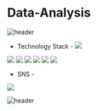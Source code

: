 # Data-Analysis

![header](https://capsule-render.vercel.app/api?type=wave&color=gradient&height=150&section=header&Data-Analysis%20render&fontSize=45&animation=fadeIn)

- Technology Stack -
<img src="https://img.shields.io/badge/Python-3766AB?style=flat-square&logo=Python&logoColor=white"/></a> 
<img src="https://img.shields.io/badge/R-276DC3?style=flat-square&logo=R&logoColor=white">
<img src="https://img.shields.io/badge/Java-orange?style=flat-square&logo=Java&logoColor=white">
<img src="https://img.shields.io/badge/CSS-1572B6?style=flat-square&logo=CSS&logoColor=white">
<img src="https://img.shields.io/badge/HTML5-E34F26?style=flat-square&logo=HTML5&logoColor=white">
<img src="https://img.shields.io/badge/MySQL-4479A1?style=flat-square&logo=MySQL&logoColor=white">
<img src="https://img.shields.io/badge/Oracle-F80000?style=flat-square&logo=Oracle&logoColor=white">

- SNS -

<img src="https://img.shields.io/badge/Instagram-E4405F?style=flat-square&amp;logo=Instagram&amp;logoColor=white&amp;link=https://www.instagram.com/popowsj/">

![header](https://capsule-render.vercel.app/api?type=wave&color=gradient&height=150&section=footer&Data-Analysis%20render&fontSize=45&animation=fadeIn)
